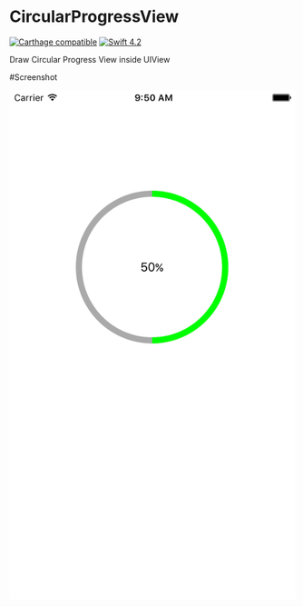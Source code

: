 # CircularProgressView
[![Carthage compatible](https://img.shields.io/badge/Carthage-compatible-4BC51D.svg?style=flat)](https://github.com/Carthage/Carthage)
[![Swift 4.2](https://img.shields.io/badge/Swift-4.2-green.svg?style=flat)](https://developer.apple.com/swift/)

Draw Circular Progress View inside UIView

#Screenshot

![Screenshot](/ScreenshotCircularProgressView.png)
